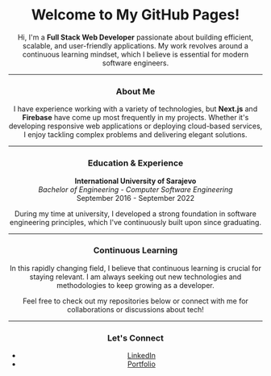 <div align="center">

# Welcome to My GitHub Pages!

Hi, I'm a **Full Stack Web Developer** passionate about building efficient, scalable, and user-friendly applications. My work revolves around a continuous learning mindset, which I believe is essential for modern software engineers.

---

### About Me

I have experience working with a variety of technologies, but **Next.js** and **Firebase** have come up most frequently in my projects. Whether it's developing responsive web applications or deploying cloud-based services, I enjoy tackling complex problems and delivering elegant solutions.

---

### Education & Experience

**International University of Sarajevo**  
*Bachelor of Engineering - Computer Software Engineering*  
September 2016 - September 2022  

During my time at university, I developed a strong foundation in software engineering principles, which I've continuously built upon since graduating.

---

### Continuous Learning

In this rapidly changing field, I believe that continuous learning is crucial for staying relevant. I am always seeking out new technologies and methodologies to keep growing as a developer.

Feel free to check out my repositories below or connect with me for collaborations or discussions about tech!

---

### Let's Connect

- [LinkedIn](https://www.linkedin.com/in/armin-isakovi%C4%87-b07b24215/)  
- [Portfolio](https://portofolio-phi-sepia.vercel.app/signin)

</div>
